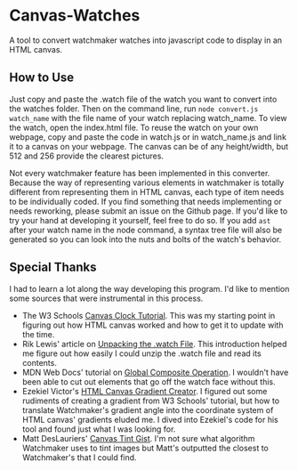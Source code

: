 # Canvas-Watches
A tool to convert watchmaker watches into javascript code to display in an HTML canvas.

## How to Use
Just copy and paste the .watch file of the watch you want to convert into the watches folder. Then on the command line, run `node convert.js watch_name` with the file name of your watch replacing watch_name. To view the watch, open the index.html file. To reuse the watch on your own webpage, copy and paste the code in watch.js or in watch_name.js and link it to a canvas on your webpage. The canvas can be of any height/width, but 512 and 256 provide the clearest pictures. 

Not every watchmaker feature has been implemented in this converter. Because the way of representing various elements in watchmaker is totally different from representing them in HTML canvas, each type of item needs to be individually coded. If you find something that needs implementing or needs reworking, please submit an issue on the Github page. If you'd like to try your hand at developing it yourself, feel free to do so. If you add `ast` after your watch name in the node command, a syntax tree file will also be generated so you can look into the nuts and bolts of the watch's behavior. 

## Special Thanks
I had to learn a lot along the way developing this program. I'd like to mention some sources that were instrumental in this process.
* The W3 Schools [Canvas Clock Tutorial](https://www.w3schools.com/graphics/canvas_clock.asp). This was my starting point in figuring out how HTML canvas worked and how to get it to update with the time.
* Rik Lewis' article on [Unpacking the .watch File](https://wear360.blogspot.com/2015/02/watchmaker-unpacking-watch-file.html). This introduction helped me figure out how easily I could unzip the .watch file and read its contents. 
* MDN Web Docs' tutorial on [Global Composite Operation](https://developer.mozilla.org/en-US/docs/Web/API/CanvasRenderingContext2D/globalCompositeOperation). I wouldn't have been able to cut out elements that go off the watch face without this. 
* Ezekiel Victor's [HTML Canvas Gradient Creator](http://victorblog.com/html5-canvas-gradient-creator/). I figured out some rudiments of creating a gradient from W3 Schools' tutorial, but how to translate Watchmaker's gradient angle into the coordinate system of HTML canvas' gradients eluded me. I dived into Ezekiel's code for his tool and found just what I was looking for.
* Matt DesLauriers' [Canvas Tint Gist](https://gist.github.com/mattdesl/1d734646184649c8bd8d). I'm not sure what algorithm Watchmaker uses to tint images but Matt's outputted the closest to Watchmaker's that I could find.